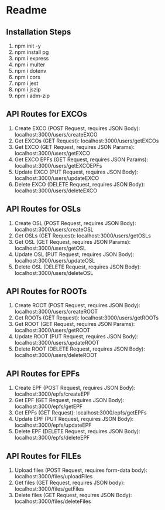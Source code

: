 # Readme

## Installation Steps
1. npm init -y
2. npm install pg
3. npm i express
4. npm i multer
5. npm i dotenv
6. npm i cors
7. npm i jest
8. npm i jszip
9. npm i adm-zip

## API Routes for EXCOs
1. Create EXCO (POST Request, requires JSON Body): localhost:3000/users/createEXCO
2. Get EXCOs (GET Request): localhost:3000/users/getEXCOs
3. Get EXCO (GET Request, requires JSON Params): localhost:3000/users/getEXCO
4. Get EXCO EPFs (GET Request, requires JSON Params): localhost:3000/users/getEXCOEPFs
5. Update EXCO (PUT Request, requires JSON Body): localhost:3000/users/updateEXCO
6. Delete EXCO (DELETE Request, requires JSON Body): localhost:3000/users/deleteEXCO

## API Routes for OSLs
1. Create OSL (POST Request, requires JSON Body): localhost:3000/users/createOSL
2. Get OSLs (GET Request): localhost:3000/users/getOSLs
3. Get OSL (GET Request, requires JSON Params): localhost:3000/users/getOSL
4. Update OSL (PUT Request, requires JSON Body): localhost:3000/users/updateOSL
5. Delete OSL (DELETE Request, requires JSON Body): localhost:3000/users/deleteOSL

## API Routes for ROOTs
1. Create ROOT (POST Request, requires JSON Body): localhost:3000/users/createROOT
2. Get ROOTs (GET Request): localhost:3000/users/getROOTs
3. Get ROOT (GET Request, requires JSON Params): localhost:3000/users/getROOT
4. Update ROOT (PUT Request, requires JSON Body): localhost:3000/users/updateROOT
5. Delete ROOT (DELETE Request, requires JSON Body): localhost:3000/users/deleteROOT

## API Routes for EPFs
1. Create EPF (POST Request, requires JSON Body): localhost:3000/epfs/createEPF
2. Get EPF (GET Request, requires JSON Body): localhost:3000/epfs/getEPF
3. Get EPFs (GET Request): localhost:3000/epfs/getEPFs 
4. Update EPF (PUT Request, requires JSON Body): localhost:3000/epfs/updateEPF
5. Delete EPF (DELETE Request, requires JSON Body): localhost:3000/epfs/deleteEPF

## API Routes for FILEs
1. Upload files (POST Request, requires form-data body): localhost:3000/files/uploadFiles
2. Get files (GET Request, requires JSON body): localhost:3000/files/getFiles
3. Delete files (GET Request, requires JSON Body): localhost:3000/files/deleteFiles

